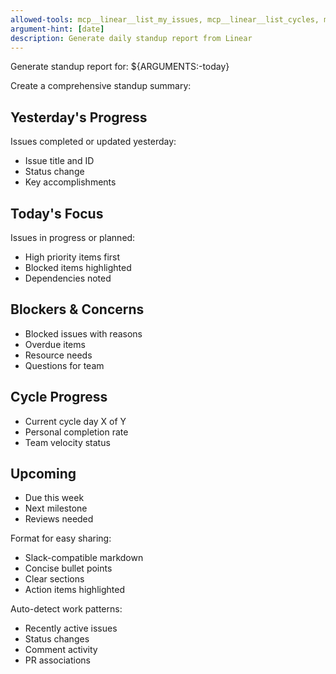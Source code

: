 ```yaml
---
allowed-tools: mcp__linear__list_my_issues, mcp__linear__list_cycles, mcp__linear__get_issue
argument-hint: [date]
description: Generate daily standup report from Linear
---
```


Generate standup report for: ${ARGUMENTS:-today}

Create a comprehensive standup summary:

## Yesterday's Progress
Issues completed or updated yesterday:
- Issue title and ID
- Status change
- Key accomplishments

## Today's Focus
Issues in progress or planned:
- High priority items first
- Blocked items highlighted
- Dependencies noted

## Blockers & Concerns
- Blocked issues with reasons
- Overdue items
- Resource needs
- Questions for team

## Cycle Progress
- Current cycle day X of Y
- Personal completion rate
- Team velocity status

## Upcoming
- Due this week
- Next milestone
- Reviews needed

Format for easy sharing:
- Slack-compatible markdown
- Concise bullet points
- Clear sections
- Action items highlighted

Auto-detect work patterns:
- Recently active issues
- Status changes
- Comment activity
- PR associations